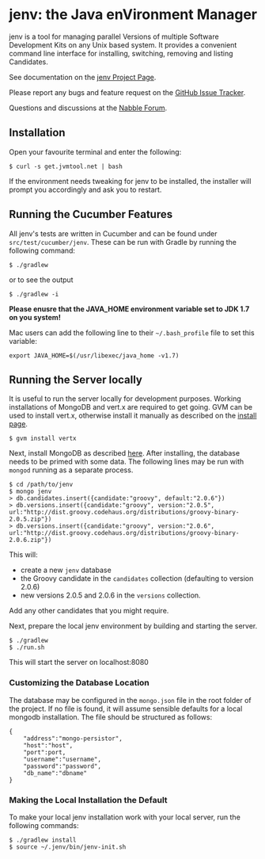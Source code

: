 # jenv: the Java enVironment Manager

jenv is a tool for managing parallel Versions of multiple Software Development Kits on any Unix based system. It provides a convenient command line interface for installing, switching, removing and listing Candidates.

See documentation on the [jenv Project Page](http://jvmtool.net).

Please report any bugs and feature request on the [GitHub Issue Tracker](https://github.com/linux-china/jenv/issues).

Questions and discussions at the [Nabble Forum](http://forum.jvmtool.net).

## Installation

Open your favourite terminal and enter the following:

    $ curl -s get.jvmtool.net | bash

If the environment needs tweaking for jenv to be installed, the installer will prompt you accordingly and ask you to restart.

## Running the Cucumber Features

All jenv's tests are written in Cucumber and can be found under `src/test/cucumber/jenv`. These can be run with Gradle by running the following command:

    $ ./gradlew

or to see the output

	$ ./gradlew -i

__Please enusre that the JAVA_HOME environment variable set to JDK 1.7 on you system!__

Mac users can add the following line to their `~/.bash_profile` file to set this variable:

	export JAVA_HOME=$(/usr/libexec/java_home -v1.7)

## Running the Server locally

It is useful to run the server locally for development purposes. Working installations of MongoDB and vert.x are required to get going. GVM can be used to install vert.x, otherwise install it manually as described on the [install page](http://vertx.io/install.html).

	$ gvm install vertx

Next, install MongoDB as described [here](http://www.mongodb.org/downloads). After installing, the database needs to be primed with some data. The following lines may be run with `mongod` running as a separate process.

	$ cd /path/to/jenv
	$ mongo jenv
	> db.candidates.insert({candidate:"groovy", default:"2.0.6"})
	> db.versions.insert({candidate:"groovy", version:"2.0.5", url:"http://dist.groovy.codehaus.org/distributions/groovy-binary-2.0.5.zip"})
	> db.versions.insert({candidate:"groovy", version:"2.0.6", url:"http://dist.groovy.codehaus.org/distributions/groovy-binary-2.0.6.zip"})

This will:

*   create a new `jenv` database
*   the Groovy candidate in the `candidates` collection (defaulting to version 2.0.6)
*   new versions 2.0.5 and 2.0.6 in the `versions` collection.

Add any other candidates that you might require.

Next, prepare the local jenv environment by building and starting the server.

	$ ./gradlew
	$ ./run.sh

This will start the server on localhost:8080

### Customizing the Database Location

The database may be configured in the `mongo.json` file in the root folder of the project. If no file is found, it will assume sensible defaults for a local mongodb installation. The file should be structured as follows:

	{
		"address":"mongo-persistor",
		"host":"host",
		"port":port,
		"username":"username",
		"password":"password",
		"db_name":"dbname"
	}

### Making the Local Installation the Default

To make your local jenv installation work with your local server, run the following commands:

	$ ./gradlew install
	$ source ~/.jenv/bin/jenv-init.sh


